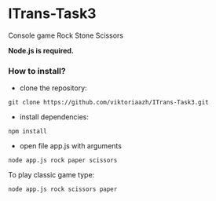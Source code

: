 # ITrans-Task3
Console game Rock Stone Scissors

**Node.js is required.**

### How to install?

- clone the repository: 
```
git clone https://github.com/viktoriaazh/ITrans-Task3.git
```
- install dependencies:
```
npm install
```
- open file app.js with arguments
```
node app.js rock paper scissors 
```
To play classic game type: 
```
node app.js rock scissors paper
